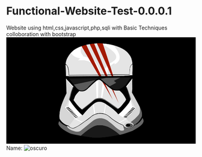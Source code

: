 # Functional-Website-Test-0.0.0.1
Website using html,css,javascript,php,sqli with Basic Techniques colloboration with bootstrap
![Site Logo](2.jpg)
Name: ![oscuro](url)

